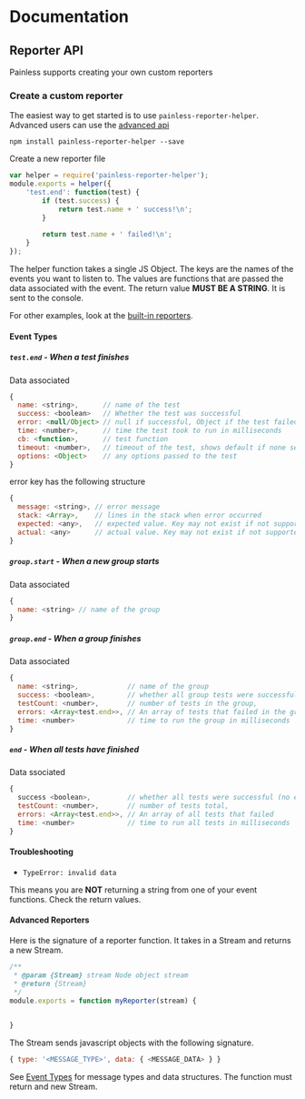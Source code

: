 # Documentation

## Reporter API
Painless supports creating your own custom reporters

### Create a custom reporter
The easiest way to get started is to use `painless-reporter-helper`. Advanced users can use the [advanced api](#advanced-reporters)
```
npm install painless-reporter-helper --save
```
Create a new reporter file
```js
var helper = require('painless-reporter-helper');
module.exports = helper({
    'test.end': function(test) {
        if (test.success) {
            return test.name + ' success!\n';
        }
        
        return test.name + ' failed!\n';
    }
});
```
The helper function takes a single JS Object. The keys are the names of the events you want to listen to. 
The values are functions that are passed the data associated with the event. The return value **MUST BE A STRING**. It is sent to the console.

For other examples, look at the [built-in reporters](lib/reporters).

#### Event Types
##### `test.end` - When a test finishes

Data associated
```js
{
  name: <string>,      // name of the test
  success: <boolean>   // Whether the test was successful
  error: <null/Object> // null if successful, Object if the test failed (see below)
  time: <number>,      // time the test took to run in milliseconds
  cb: <function>,      // test function
  timeout: <number>,   // timeout of the test, shows default if none set
  options: <Object>    // any options passed to the test
}
```
error key has the following structure
```js
{
  message: <string>, // error message
  stack: <Array>,    // lines in the stack when error occurred
  expected: <any>,   // expected value. Key may not exist if not supported by assertion library.
  actual: <any>      // actual value. Key may not exist if not supported by assertion library.
}
```
##### `group.start` - When a new group starts

Data associated
```js
{
  name: <string> // name of the group
}
```
##### `group.end` - When a group finishes

Data associated
```js
{
  name: <string>,            // name of the group
  success: <boolean>,        // whether all group tests were successful (no errors)
  testCount: <number>,       // number of tests in the group,
  errors: <Array<test.end>>, // An array of tests that failed in the group
  time: <number>             // time to run the group in milliseconds
}
```
##### `end` - When all tests have finished

Data ssociated
```js
{
  success <boolean>,         // whether all tests were successful (no errors)
  testCount: <number>,       // number of tests total,
  errors: <Array<test.end>>, // An array of all tests that failed
  time: <number>             // time to run all tests in milliseconds
}
```

#### Troubleshooting
 - `TypeError: invalid data`
 
 This means you are **NOT** returning a string from one of your event functions. Check the return values.

#### Advanced Reporters
Here is the signature of a reporter function. It takes in a Stream and returns a new Stream. 
```js
/**
 * @param {Stream} stream Node object stream
 * @return {Stream}
 */
module.exports = function myReporter(stream) {
    

}
```
The Stream sends javascript objects with the following signature.
```js
{ type: '<MESSAGE_TYPE>', data: { <MESSAGE_DATA> } }
```
See [Event Types](#event-types) for message types and data structures. The function must return and new Stream.